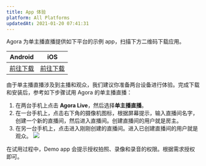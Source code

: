 ```yaml
---
title: App 体验
platform: All Platforms
updatedAt: 2021-01-20 07:41:31
---
```

Agora 为单主播直播提供如下平台的示例 app，扫描下方二维码下载应用。

| Android | iOS | 
| ---------------- | ---------------- |
|[前往下载](./downloads?platform=Android)     | [前往下载](./downloads?platform=iOS)     | 


由于单主播直播涉及到主播和观众，我们建议你准备两台设备进行体验。完成下载和安装后，参考如下步骤试用 Agora 的单主播直播：

1. 在两台手机上点击 **Agora Live**，然后选择**单主播直播**。
2. 在一台手机上，点击右下角的摄像机图标，根据屏幕提示，输入直播间名字，创建一个新的直播间，然后进入直播间。创建直播间的用户就是房主。
3. 在另一台手机上，点击进入刚刚创建的直播间。进入已创建直播间的用户就是观众。
![](https://web-cdn.agora.io/docs-files/1594288779296)

<div class="alert note">在试用过程中，Demo app 会提示授权拍照、录像和录音的权限。根据需求授权即可。</div>